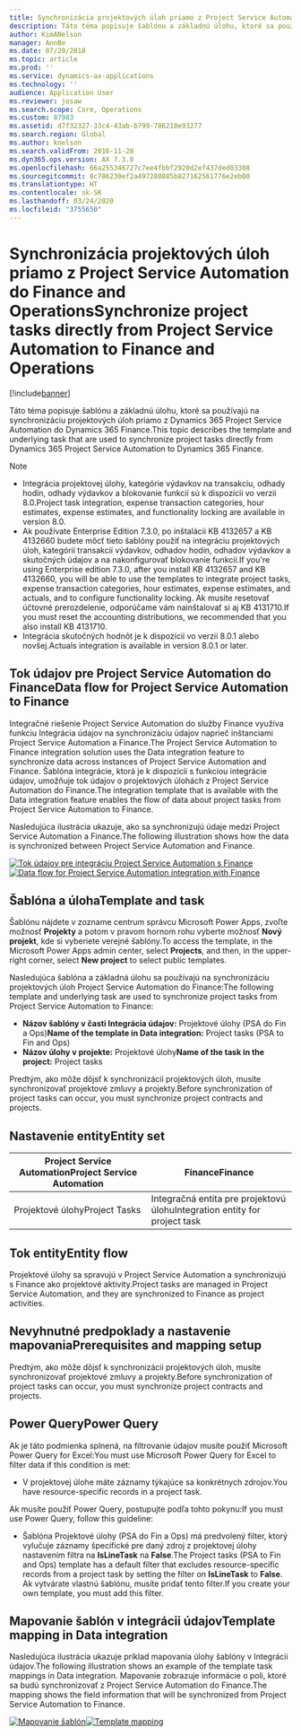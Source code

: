 ```yaml
---
title: Synchronizácia projektových úloh priamo z Project Service Automation do Finance and Operations
description: Táto téma popisuje šablónu a základnú úlohu, ktoré sa používajú na synchronizáciu projektových úloh priamo z Microsoft Dynamics 365 Project Service Automation do Dynamics 365 Finance.
author: KimANelson
manager: AnnBe
ms.date: 07/20/2018
ms.topic: article
ms.prod: ''
ms.service: dynamics-ax-applications
ms.technology: ''
audience: Application User
ms.reviewer: josaw
ms.search.scope: Core, Operations
ms.custom: 87983
ms.assetid: d7f32327-33c4-43ab-b799-786210e93277
ms.search.region: Global
ms.author: knelson
ms.search.validFrom: 2016-11-28
ms.dyn365.ops.version: AX 7.3.0
ms.openlocfilehash: 66a255346727c7ee4fbbf2920d2ef437ded03308
ms.sourcegitcommit: 8c786230ef2a497280885b827162561776e2eb00
ms.translationtype: HT
ms.contentlocale: sk-SK
ms.lasthandoff: 03/24/2020
ms.locfileid: "3755650"
---
```

# <a name="synchronize-project-tasks-directly-from-project-service-automation-to-finance-and-operations"></a><span data-ttu-id="91fca-103">Synchronizácia projektových úloh priamo z Project Service Automation do Finance and Operations</span><span class="sxs-lookup"><span data-stu-id="91fca-103">Synchronize project tasks directly from Project Service Automation to Finance and Operations</span></span>

[!include[banner](../includes/banner.md)]

<span data-ttu-id="91fca-104">Táto téma popisuje šablónu a základnú úlohu, ktoré sa používajú na synchronizáciu projektových úloh priamo z Dynamics 365 Project Service Automation do Dynamics 365 Finance.</span><span class="sxs-lookup"><span data-stu-id="91fca-104">This topic describes the template and underlying task that are used to synchronize project tasks directly from Dynamics 365 Project Service Automation to Dynamics 365 Finance.</span></span>

> [!NOTE]
> - <span data-ttu-id="91fca-105">Integrácia projektovej úlohy, kategórie výdavkov na transakciu, odhady hodín, odhady výdavkov a blokovanie funkcií sú k dispozícii vo verzii 8.0.</span><span class="sxs-lookup"><span data-stu-id="91fca-105">Project task integration, expense transaction categories, hour estimates, expense estimates, and functionality locking are available in version 8.0.</span></span>
> - <span data-ttu-id="91fca-106">Ak používate Enterprise Edition 7.3.0, po inštalácii KB 4132657 a KB 4132660 budete môcť tieto šablóny použiť na integráciu projektových úloh, kategórií transakcií výdavkov, odhadov hodín, odhadov výdavkov a skutočných údajov a na nakonfigurovať blokovanie funkcií.</span><span class="sxs-lookup"><span data-stu-id="91fca-106">If you're using Enterprise edition 7.3.0, after you install KB 4132657 and KB 4132660, you will be able to use the templates to integrate project tasks, expense transaction categories, hour estimates, expense estimates, and actuals, and to configure functionality locking.</span></span> <span data-ttu-id="91fca-107">Ak musíte resetovať účtovné prerozdelenie, odporúčame vám nainštalovať si aj KB 4131710.</span><span class="sxs-lookup"><span data-stu-id="91fca-107">If you must reset the accounting distributions, we recommended that you also install KB 4131710.</span></span>
> - <span data-ttu-id="91fca-108">Integrácia skutočných hodnôt je k dispozícii vo verzii 8.0.1 alebo novšej.</span><span class="sxs-lookup"><span data-stu-id="91fca-108">Actuals integration is available in version 8.0.1 or later.</span></span>

## <a name="data-flow-for-project-service-automation-to-finance"></a><span data-ttu-id="91fca-109">Tok údajov pre Project Service Automation do Finance</span><span class="sxs-lookup"><span data-stu-id="91fca-109">Data flow for Project Service Automation to Finance</span></span>

<span data-ttu-id="91fca-110">Integračné riešenie Project Service Automation do služby Finance využíva funkciu Integrácia údajov na synchronizáciu údajov naprieč inštanciami Project Service Automation a Finance.</span><span class="sxs-lookup"><span data-stu-id="91fca-110">The Project Service Automation to Finance integration solution uses the Data integration feature to synchronize data across instances of Project Service Automation and Finance.</span></span> <span data-ttu-id="91fca-111">Šablóna integrácie, ktorá je k dispozícii s funkciou integrácie údajov, umožňuje tok údajov o projektových úlohách z Project Service Automation do Finance.</span><span class="sxs-lookup"><span data-stu-id="91fca-111">The integration template that is available with the Data integration feature enables the flow of data about project tasks from Project Service Automation to Finance.</span></span>

<span data-ttu-id="91fca-112">Nasledujúca ilustrácia ukazuje, ako sa synchronizujú údaje medzi Project Service Automation a Finance.</span><span class="sxs-lookup"><span data-stu-id="91fca-112">The following illustration shows how the data is synchronized between Project Service Automation and Finance.</span></span>

<span data-ttu-id="91fca-113">[![Tok údajov pre integráciu Project Service Automation s Finance](./media/ProjectTasksFlow.png)](./media/ProjectTasksFlow.png)</span><span class="sxs-lookup"><span data-stu-id="91fca-113">[![Data flow for Project Service Automation integration with Finance](./media/ProjectTasksFlow.png)](./media/ProjectTasksFlow.png)</span></span>

## <a name="template-and-task"></a><span data-ttu-id="91fca-114">Šablóna a úloha</span><span class="sxs-lookup"><span data-stu-id="91fca-114">Template and task</span></span>

<span data-ttu-id="91fca-115">Šablónu nájdete v zozname centrum správcu Microsoft Power Apps, zvoľte možnosť **Projekty** a potom v pravom hornom rohu vyberte možnosť **Nový projekt**, kde si vyberiete verejné šablóny.</span><span class="sxs-lookup"><span data-stu-id="91fca-115">To access the template, in the Microsoft Power Apps admin center, select **Projects**, and then, in the upper-right corner, select **New project** to select public templates.</span></span>

<span data-ttu-id="91fca-116">Nasledujúca šablóna a základná úlohu sa používajú na synchronizáciu projektových úloh Project Service Automation do Finance:</span><span class="sxs-lookup"><span data-stu-id="91fca-116">The following template and underlying task are used to synchronize project tasks from Project Service Automation to Finance:</span></span>

- <span data-ttu-id="91fca-117">**Názov šablóny v časti Integrácia údajov:** Projektové úlohy (PSA do Fin a Ops)</span><span class="sxs-lookup"><span data-stu-id="91fca-117">**Name of the template in Data integration:** Project tasks (PSA to Fin and Ops)</span></span>
- <span data-ttu-id="91fca-118">**Názov úlohy v projekte:** Projektové úlohy</span><span class="sxs-lookup"><span data-stu-id="91fca-118">**Name of the task in the project:** Project tasks</span></span>

<span data-ttu-id="91fca-119">Predtým, ako môže dôjsť k synchronizácii projektových úloh, musíte synchronizovať projektové zmluvy a projekty.</span><span class="sxs-lookup"><span data-stu-id="91fca-119">Before synchronization of project tasks can occur, you must synchronize project contracts and projects.</span></span>

## <a name="entity-set"></a><span data-ttu-id="91fca-120">Nastavenie entity</span><span class="sxs-lookup"><span data-stu-id="91fca-120">Entity set</span></span>

| <span data-ttu-id="91fca-121">Project Service Automation</span><span class="sxs-lookup"><span data-stu-id="91fca-121">Project Service Automation</span></span> | <span data-ttu-id="91fca-122">Finance</span><span class="sxs-lookup"><span data-stu-id="91fca-122">Finance</span></span>                             |
|----------------------------|-------------------------------------|
| <span data-ttu-id="91fca-123">Projektové úlohy</span><span class="sxs-lookup"><span data-stu-id="91fca-123">Project Tasks</span></span>              | <span data-ttu-id="91fca-124">Integračná entita pre projektovú úlohu</span><span class="sxs-lookup"><span data-stu-id="91fca-124">Integration entity for project task</span></span> |

## <a name="entity-flow"></a><span data-ttu-id="91fca-125">Tok entity</span><span class="sxs-lookup"><span data-stu-id="91fca-125">Entity flow</span></span>

<span data-ttu-id="91fca-126">Projektové úlohy sa spravujú v Project Service Automation a synchronizujú s Finance ako projektové aktivity.</span><span class="sxs-lookup"><span data-stu-id="91fca-126">Project tasks are managed in Project Service Automation, and they are synchronized to Finance as project activities.</span></span>

## <a name="prerequisites-and-mapping-setup"></a><span data-ttu-id="91fca-127">Nevyhnutné predpoklady a nastavenie mapovania</span><span class="sxs-lookup"><span data-stu-id="91fca-127">Prerequisites and mapping setup</span></span>

<span data-ttu-id="91fca-128">Predtým, ako môže dôjsť k synchronizácii projektových úloh, musíte synchronizovať projektové zmluvy a projekty.</span><span class="sxs-lookup"><span data-stu-id="91fca-128">Before synchronization of project tasks can occur, you must synchronize project contracts and projects.</span></span>

## <a name="power-query"></a><span data-ttu-id="91fca-129">Power Query</span><span class="sxs-lookup"><span data-stu-id="91fca-129">Power Query</span></span>

<span data-ttu-id="91fca-130">Ak je táto podmienka splnená, na filtrovanie údajov musíte použiť Microsoft Power Query for Excel:</span><span class="sxs-lookup"><span data-stu-id="91fca-130">You must use Microsoft Power Query for Excel to filter data if this condition is met:</span></span>

- <span data-ttu-id="91fca-131">V projektovej úlohe máte záznamy týkajúce sa konkrétnych zdrojov.</span><span class="sxs-lookup"><span data-stu-id="91fca-131">You have resource-specific records in a project task.</span></span>

<span data-ttu-id="91fca-132">Ak musíte použiť Power Query, postupujte podľa tohto pokynu:</span><span class="sxs-lookup"><span data-stu-id="91fca-132">If you must use Power Query, follow this guideline:</span></span>

- <span data-ttu-id="91fca-133">Šablóna Projektové úlohy (PSA do Fin a Ops) má predvolený filter, ktorý vylučuje záznamy špecifické pre daný zdroj z projektovej úlohy nastavením filtra na **IsLineTask** na **False**.</span><span class="sxs-lookup"><span data-stu-id="91fca-133">The Project tasks (PSA to Fin and Ops) template has a default filter that excludes resource-specific records from a project task by setting the filter on **IsLineTask** to **False**.</span></span> <span data-ttu-id="91fca-134">Ak vytvárate vlastnú šablónu, musíte pridať tento filter.</span><span class="sxs-lookup"><span data-stu-id="91fca-134">If you create your own template, you must add this filter.</span></span>

## <a name="template-mapping-in-data-integration"></a><span data-ttu-id="91fca-135">Mapovanie šablón v integrácii údajov</span><span class="sxs-lookup"><span data-stu-id="91fca-135">Template mapping in Data integration</span></span>

<span data-ttu-id="91fca-136">Nasledujúca ilustrácia ukazuje príklad mapovania úlohy šablóny v Integrácii údajov.</span><span class="sxs-lookup"><span data-stu-id="91fca-136">The following illustration shows an example of the template task mappings in Data integration.</span></span> <span data-ttu-id="91fca-137">Mapovanie zobrazuje informácie o poli, ktoré sa budú synchronizovať z Project Service Automation do Finance.</span><span class="sxs-lookup"><span data-stu-id="91fca-137">The mapping shows the field information that will be synchronized from Project Service Automation to Finance.</span></span>

<span data-ttu-id="91fca-138">[![Mapovanie šablón](./media/ProjectTasksMapping.png)](./media/ProjectTasksMapping.png)</span><span class="sxs-lookup"><span data-stu-id="91fca-138">[![Template mapping](./media/ProjectTasksMapping.png)](./media/ProjectTasksMapping.png)</span></span>
